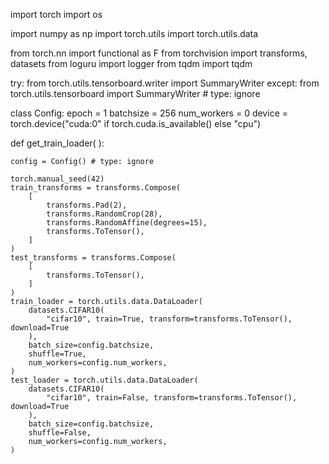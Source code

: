 import torch
import os

import numpy as np
import torch.utils
import torch.utils.data

from torch.nn import functional as F
from torchvision import transforms, datasets
from loguru import logger
from tqdm import tqdm

try:
    from torch.utils.tensorboard.writer import SummaryWriter
except:
    from torch.utils.tensorboard import SummaryWriter  # type: ignore

class Config:
    epoch = 1
    batchsize = 256
    num_workers = 0
    device = torch.device("cuda:0" if torch.cuda.is_available() else "cpu")

def get_train_loader( ):
    
    config = Config() # type: ignore

    torch.manual_seed(42)
    train_transforms = transforms.Compose(
        [
            transforms.Pad(2),
            transforms.RandomCrop(28),
            transforms.RandomAffine(degrees=15),
            transforms.ToTensor(),
        ]
    )
    test_transforms = transforms.Compose(
        [
            transforms.ToTensor(),
        ]
    )
    train_loader = torch.utils.data.DataLoader(
        datasets.CIFAR10(
            "cifar10", train=True, transform=transforms.ToTensor(), download=True
        ),
        batch_size=config.batchsize,
        shuffle=True,
        num_workers=config.num_workers,
    )
    test_loader = torch.utils.data.DataLoader(
        datasets.CIFAR10(
            "cifar10", train=False, transform=transforms.ToTensor(), download=True
        ),
        batch_size=config.batchsize,
        shuffle=False,
        num_workers=config.num_workers,
    )
